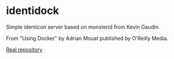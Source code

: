 identidock
==========

Simple identicon server based on monsterid from Kevin Gaudin.

From "Using Docker" by Adrian Mouat published by O'Reilly Media.

[Real repository](https://github.com/using-docker/image-dist)
